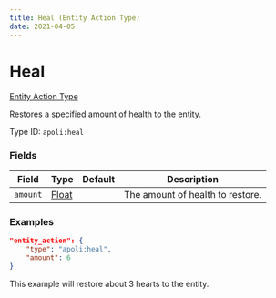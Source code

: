 ```yaml
---
title: Heal (Entity Action Type)
date: 2021-04-05
---
```


# Heal

[Entity Action Type](../entity_action_types.md)

Restores a specified amount of health to the entity.

Type ID: `apoli:heal`

### Fields

Field    | Type                            | Default | Description
-------- | ------------------------------- | ------- | -----------
`amount` | [Float](../data_types/float.md) |         | The amount of health to restore.

### Examples

```json
"entity_action": {
    "type": "apoli:heal",
    "amount": 6
}
```

This example will restore about 3 hearts to the entity.
